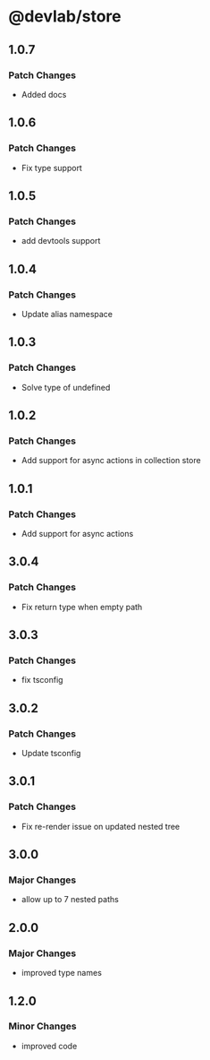 # @devlab/store

## 1.0.7

### Patch Changes

- Added docs

## 1.0.6

### Patch Changes

- Fix type support

## 1.0.5

### Patch Changes

- add devtools support

## 1.0.4

### Patch Changes

- Update alias namespace

## 1.0.3

### Patch Changes

- Solve type of undefined

## 1.0.2

### Patch Changes

- Add support for async actions in collection store

## 1.0.1

### Patch Changes

- Add support for async actions

## 3.0.4

### Patch Changes

- Fix return type when empty path

## 3.0.3

### Patch Changes

- fix tsconfig

## 3.0.2

### Patch Changes

- Update tsconfig

## 3.0.1

### Patch Changes

- Fix re-render issue on updated nested tree

## 3.0.0

### Major Changes

- allow up to 7 nested paths

## 2.0.0

### Major Changes

- improved type names

## 1.2.0

### Minor Changes

- improved code
